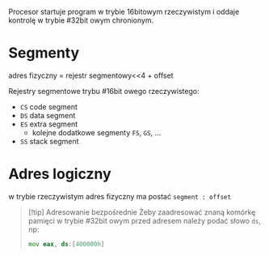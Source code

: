 Procesor startuje program w trybie 16bitowym rzeczywistym i oddaje kontrolę w trybie #32bit owym chronionym.

# Segmenty
adres fizyczny = rejestr segmentowy<<4 + offset

Rejestry segmentowe trybu #16bit owego rzeczywistego:
- `CS` code segment
- `DS` data segment
- `ES` extra segment
	- kolejne dodatkowe segmenty `FS`, `GS`, ...
- `SS` stack segment 

# Adres logiczny
w trybie rzeczywistym adres fizyczny ma postać `segment : offset`

>[!tip] Adresowanie bezpośrednie
>Żeby zaadresować znaną komórkę pamięci w trybie #32bit owym przed adresem należy podać słowo `ds`, np:
> ```asm
> mov eax, ds:[400000h]
